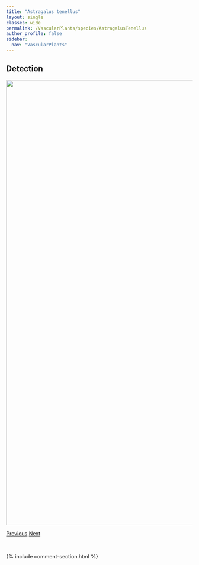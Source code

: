 ```yaml
---
title: "Astragalus tenellus"
layout: single
classes: wide
permalink: /VascularPlants/species/AstragalusTenellus
author_profile: false
sidebar:
  nav: "VascularPlants"
---
```


<h2>Detection</h2>

<a href="https://drive.google.com/uc?export=view&id=1tziZ5PdfY4xYTPXeiwHTyQvG9G6P8FVd">
<img src="https://drive.google.com/uc?export=view&id=1tziZ5PdfY4xYTPXeiwHTyQvG9G6P8FVd" height = "1200" width = "800">
</a>


<a href="/DevelopmentWebsite/VascularPlants/species/AstragalusSpatulatus" class="pagination--pager" title="Astragalus spatulatus">Previous</a> <a href="/DevelopmentWebsite/VascularPlants/species/AstragalusVexilliflexus" class="pagination--pager" title="Astragalus vexilliflexus">Next</a>

<p>&nbsp;</p>

{% include comment-section.html %}
